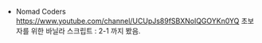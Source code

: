 - Nomad Coders
https://www.youtube.com/channel/UCUpJs89fSBXNolQGOYKn0YQ
초보자를 위한 바닐라 스크립트 : 2-1 까지 봤음.